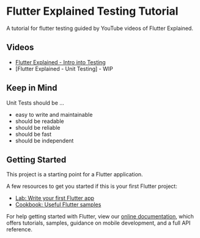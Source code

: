 # Flutter Explained Testing Tutorial

A tutorial for flutter testing guided by YouTube videos of Flutter Explained.

## Videos
- [Flutter Explained - Intro into Testing](https://youtu.be/AA4I10rG_x8)
- [Flutter Explained - Unit Testing] - WIP

## Keep in Mind
Unit Tests should be ...
- easy to write and maintainable
- should be readable
- should be reliable
- should be fast
- should be independent

## Getting Started
This project is a starting point for a Flutter application.

A few resources to get you started if this is your first Flutter project:

- [Lab: Write your first Flutter app](https://flutter.dev/docs/get-started/codelab)
- [Cookbook: Useful Flutter samples](https://flutter.dev/docs/cookbook)

For help getting started with Flutter, view our
[online documentation](https://flutter.dev/docs), which offers tutorials,
samples, guidance on mobile development, and a full API reference.
